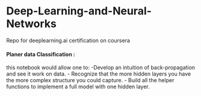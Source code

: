 # Deep-Learning-and-Neural-Networks
Repo for deeplearning.ai certification on coursera
#### Planer data Classification : 
  this notebook would allow one to:
    -Develop an intuition of back-propagation and see it work on data.
    - Recognize that the more hidden layers you have the more complex structure you could capture.
    - Build all the helper functions to implement a full model with one hidden layer.
